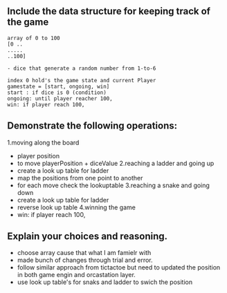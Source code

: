 ## Include the data structure for keeping track of the game
    array of 0 to 100
    [0 ..
    .....
    ..100]
    
    - dice that generate a random number from 1-to-6

    index 0 hold's the game state and current Player
    gamestate = [start, ongoing, win]
    start : if dice is 0 (condition)
    ongoing: until player reacher 100,
    win: if player reach 100,


## Demonstrate the following operations: 
1.moving along the board
- player position
- to move playerPosition + diceValue
2.reaching a ladder and going up
- create a look up table for ladder
- map the positions from one point to another
- for each move check the lookuptable
3.reaching a snake and going down
- create a look up table for ladder
- reverse look up table
4.winning the game
- win: if player reach 100,


## Explain your choices and reasoning.

- choose array cause that what I am famielr with
- made bunch of changes through trial and error.
- follow similar approach from tictactoe but need to updated the position in both game engin and orcastation layer.
- use look up table's for snaks and ladder to swich the position
